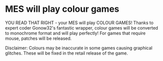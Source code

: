 # MES will play colour games

YOU READ THAT RIGHT - your MES will play COLOUR GAMES! Thanks to expert coder Gonow32's fantastic wrapper, colour games will be converted
to monochrome format and will play perfectly! For games that require mouse, patches will be released.

Disclaimer: Colours may be inaccurate in some games causing graphical glitches. These will be fixed in the retail release of the game.
